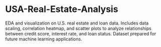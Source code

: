 # USA-Real-Estate-Analysis
EDA and visualization on U.S. real estate and loan data. Includes data scaling, correlation heatmap, and scatter plots to analyze relationships between credit score, interest rate, and loan status. Dataset prepared for future machine learning applications.

